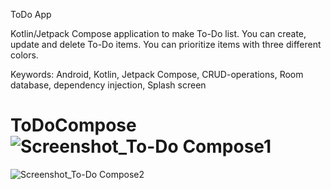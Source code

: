 ToDo App

Kotlin/Jetpack Compose application to make To-Do list. You can create, update and delete To-Do items. You can prioritize items with three different colors.

Keywords: Android, Kotlin, Jetpack Compose, CRUD-operations, Room database, dependency injection, Splash screen


# ToDoCompose![Screenshot_To-Do Compose1](https://user-images.githubusercontent.com/48225995/232468181-d37ef403-c622-442e-b500-2c529650b736.jpg)
![Screenshot_To-Do Compose2](https://user-images.githubusercontent.com/48225995/232468379-357d3c98-3d21-4362-9227-c8d3294e9dc6.jpg)
